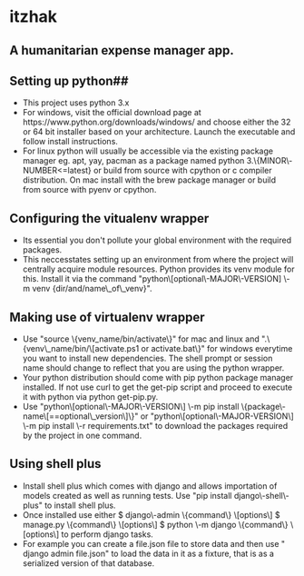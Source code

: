 # itzhak

<h2>A humanitarian expense manager app.</h2>

<h2>Setting up python##</h2>
<ul>
<li>This project uses python 3.x</li>
<li>For windows, visit the official download page at https://www.python.org/downloads/windows/ and choose either the 32 or 64 bit installer based on your architecture. Launch the executable and follow install instructions.</li>
<li>For linux python will usually be accessible via the existing package manager eg. apt, yay, pacman as a package named python 3.\{MINOR\-NUMBER<=latest} or build from source with cpython or c compiler distribution.
On mac install with the brew package manager or build from source with pyenv or cpython.</li>
</ul>

<h2>Configuring the vitualenv wrapper</h2>
<ul>
<li>Its essential you don't pollute your global environment with the required packages.</li>
<li>This neccesstates setting up an environment from where the project will centrally acquire module resources.
Python provides its venv module for this. Install it via the command "python\[optional\-MAJOR\-VERSION] \-m venv {dir/and/name\_of\_venv}". </li>
</ul>

<h2>Making use of virtualenv wrapper</h2>
<ul>
<li>Use "source \{venv_name/bin/activate\}" for mac and linux and ".\{venv\_name/bin/\[activate.ps1 or activate.bat\}" for windows everytime you want to install new dependencies. The shell prompt or session name should change to reflect that you are using the python wrapper.</li>
<li>Your python distribution should come with pip python package manager installed. If not use curl to get the get-pip script and proceed to execute it with python via python get-pip.py.</li>
<li>Use "python\[optional\-MAJOR\-VERSION\] \-m pip install \{package\-name\[==optional\_version\]\}" or  "python\[optional\-MAJOR-VERSION\] \-m pip install \-r requirements.txt" to download the packages required by the project in one command.</li>
</ul>

<h2>Using shell plus</h2>
<ul>
<li>Install shell plus which comes with django and allows importation of models created as well as running tests. Use "pip install django\-shell\-plus" to install shell plus.</li>

<li>Once installed use either $ django\-admin \{command\} \[options\] $ manage.py \{command\} \[options\] $ python \-m django \{command\} \[options\] to perform django tasks.</li>
<li>For example you can create a file.json file to store data and then use " django admin file.json" to load the data in it as a fixture, that is as a serialized version of that database.</li>
</ul>